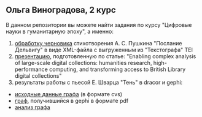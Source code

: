 ## Ольга Виноградова, 2 курс

В данном репозитории вы можете найти задания по курсу "Цифровые науки в гуманитарную эпоху", а именно:

1. [обработку черновика](https://github.com/didonica/Dobchinsky/blob/master/%D0%A2%D0%B5%D0%BA%D1%81%D1%82%D0%BE%D0%B3%D1%80%D0%B0%D1%84_%D0%9F%D0%BE%D1%81%D0%BB%D0%B0%D0%BD%D0%B8%D0%B5%20%D0%94%D0%B5%D0%BB%D1%8C%D0%B2%D0%B8%D0%B3%D1%83.xml) стихотворения А. С. Пушкина "Послание Дельвигу" в виде XML-файла с выгруженным из "Текстографа" TEI
2. [презентацию](https://github.com/didonica/Dobchinsky/blob/master/%D0%9F%D1%80%D0%B5%D0%B7%D0%B5%D0%BD%D1%82%D0%B0%D1%86%D0%B8%D1%8F_Enabling%20complex%20analysis%20of%20large-scale%20digital%20collections.pdf), подготовленную по статье: "Enabling complex analysis of large-scale digital collections: humanities research, high-performance computing, and transforming access to British Library digital collections"
3. результаты работы с пьесой Е. Шварца "Тень" в dracor и gephi:
- [исходные данные графа](https://github.com/didonica/Dobchinsky/blob/master/%D0%93%D1%80%D0%B0%D1%84_%D0%A8%D0%B2%D0%B0%D1%80%D1%86_%D0%A2%D0%B5%D0%BD%D1%8C.csv) (в формате cvs)
- [граф](https://github.com/didonica/Dobchinsky/blob/master/%D0%93%D1%80%D0%B0%D1%84_%D0%A8%D0%B2%D0%B0%D1%80%D1%86_%D0%A2%D0%B5%D0%BD%D1%8C.pdf), получившийся в gephi в формате pdf
- [анализ графа](https://github.com/didonica/Dobchinsky/blob/master/Shvarz_analiz.md)


